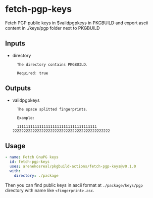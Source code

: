 # fetch-pgp-keys

Fetch PGP public keys in $validpgpkeys in PKGBUILD and export ascii content in ./keys/pgp folder next to PKGBUILD

## Inputs

- directory

        The directory contains PKGBUILD.
        
        Required: true
        
## Outputs

- validpgpkeys

        The space splitted fingerprints.
        
        Example:
        
        111111111111111111111111111111111111 22222222222222222222222222222222222222222222
        
## Usage

```yaml
- name: Fetch GnuPG keys
  id: fetch-pgp-keys
  uses: arenekosreal/pkgbuild-actions/fetch-pgp-keys@v0.1.0
  with:
    directory: ./package
```

Then you can find public keys in ascii format at `./package/keys/pgp` directory with name like `<fingerprint>.asc`.

